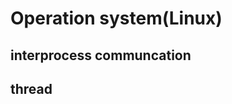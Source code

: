 














# Operation system(Linux)


## interprocess communcation









## thread










